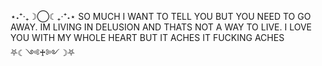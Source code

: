 ⋆˖⁺‧₊☽◯☾₊‧⁺˖⋆ SO MUCH I WANT TO TELL YOU BUT YOU NEED TO GO AWAY. IM LIVING IN DELUSION AND THATS NOT A WAY TO LIVE. I LOVE YOU WITH MY WHOLE HEART BUT IT ACHES IT FUCKING ACHES ⛧☾༺♰༻☽⛧  
